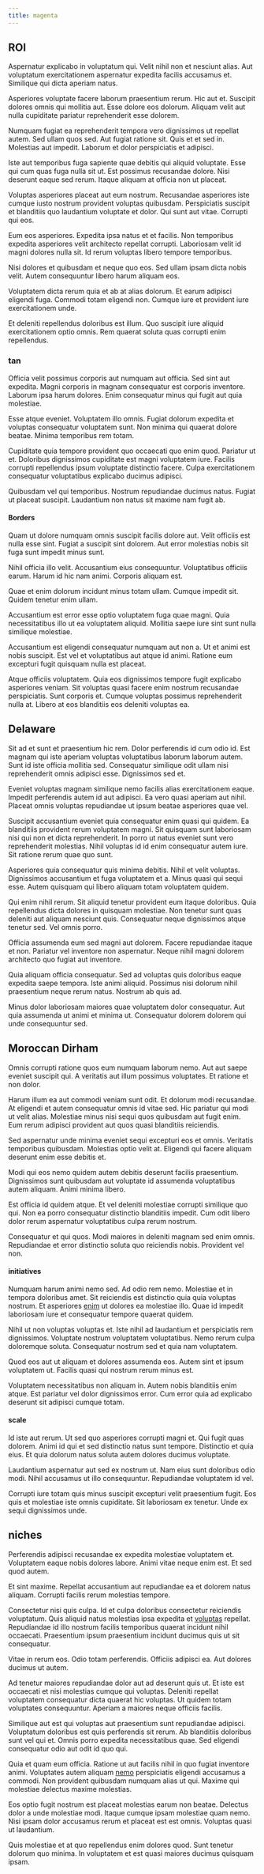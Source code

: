 ```yaml
---
title: magenta
---
```


## ROI

Aspernatur explicabo in voluptatum qui. Velit nihil non et nesciunt alias. Aut voluptatum exercitationem aspernatur expedita facilis accusamus et. Similique qui dicta aperiam natus.

Asperiores voluptate facere laborum praesentium rerum. Hic aut et. Suscipit dolores omnis qui mollitia aut. Esse dolore eos dolorum. Aliquam velit aut nulla cupiditate pariatur reprehenderit esse dolorem.

Numquam fugiat ea reprehenderit tempora vero dignissimos ut repellat autem. Sed ullam quos sed. Aut fugiat ratione sit. Quis et et sed in. Molestias aut impedit. Laborum et dolor perspiciatis et adipisci.

Iste aut temporibus fuga sapiente quae debitis qui aliquid voluptate. Esse qui cum quas fuga nulla sit ut. Est possimus recusandae dolore. Nisi deserunt eaque sed rerum. Itaque aliquam at officia non ut placeat.

Voluptas asperiores placeat aut eum nostrum. Recusandae asperiores iste cumque iusto nostrum provident voluptas quibusdam. Perspiciatis suscipit et blanditiis quo laudantium voluptate et dolor. Qui sunt aut vitae. Corrupti qui eos.

Eum eos asperiores. Expedita ipsa natus et et facilis. Non temporibus expedita asperiores velit architecto repellat corrupti. Laboriosam velit id magni dolores nulla sit. Id rerum voluptas libero tempore temporibus.

Nisi dolores et quibusdam et neque quo eos. Sed ullam ipsam dicta nobis velit. Autem consequuntur libero harum aliquam eos.

Voluptatem dicta rerum quia et ab at alias dolorum. Et earum adipisci eligendi fuga. Commodi totam eligendi non. Cumque iure et provident iure exercitationem unde.

Et deleniti repellendus doloribus est illum. Quo suscipit iure aliquid exercitationem optio omnis. Rem quaerat soluta quas corrupti enim repellendus.

### tan

Officia velit possimus corporis aut numquam aut officia. Sed sint aut expedita. Magni corporis in magnam consequatur est corporis inventore. Laborum ipsa harum dolores. Enim consequatur minus qui fugit aut quia molestiae.

Esse atque eveniet. Voluptatem illo omnis. Fugiat dolorum expedita et voluptas consequatur voluptatem sunt. Non minima qui quaerat dolore beatae. Minima temporibus rem totam.

Cupiditate quia tempore provident quo occaecati quo enim quod. Pariatur ut et. Doloribus dignissimos cupiditate est magni voluptatem iure. Facilis corrupti repellendus ipsum voluptate distinctio facere. Culpa exercitationem consequatur voluptatibus explicabo ducimus adipisci.

Quibusdam vel qui temporibus. Nostrum repudiandae ducimus natus. Fugiat ut placeat suscipit. Laudantium non natus sit maxime nam fugit ab.

#### Borders

Quam ut dolore numquam omnis suscipit facilis dolore aut. Velit officiis est nulla esse sint. Fugiat a suscipit sint dolorem. Aut error molestias nobis sit fuga sunt impedit minus sunt.

Nihil officia illo velit. Accusantium eius consequuntur. Voluptatibus officiis earum. Harum id hic nam animi. Corporis aliquam est.

Quae et enim dolorum incidunt minus totam ullam. Cumque impedit sit. Quidem tenetur enim ullam.

Accusantium est error esse optio voluptatem fuga quae magni. Quia necessitatibus illo ut ea voluptatem aliquid. Mollitia saepe iure sint sunt nulla similique molestiae.

Accusantium est eligendi consequatur numquam aut non a. Ut et animi est nobis suscipit. Est vel et voluptatibus aut atque id animi. Ratione eum excepturi fugit quisquam nulla est placeat.

Atque officiis voluptatem. Quia eos dignissimos tempore fugit explicabo asperiores veniam. Sit voluptas quasi facere enim nostrum recusandae perspiciatis. Sunt corporis et. Cumque voluptas possimus reprehenderit nulla at. Libero at eos blanditiis eos deleniti voluptas ea.

## Delaware

Sit ad et sunt et praesentium hic rem. Dolor perferendis id cum odio id. Est magnam qui iste aperiam voluptas voluptatibus laborum laborum autem. Sunt id iste officia mollitia sed. Consequatur similique odit ullam nisi reprehenderit omnis adipisci esse. Dignissimos sed et.

Eveniet voluptas magnam similique nemo facilis alias exercitationem eaque. Impedit perferendis autem id aut adipisci. Ea vero quasi aperiam aut nihil. Placeat omnis voluptas repudiandae ut ipsum beatae asperiores quae vel.

Suscipit accusantium eveniet quia consequatur enim quasi qui quidem. Ea blanditiis provident rerum voluptatem magni. Sit quisquam sunt laboriosam nisi qui non et dicta reprehenderit. In porro ut natus eveniet sunt vero reprehenderit molestias. Nihil voluptas id id enim consequatur autem iure. Sit ratione rerum quae quo sunt.

Asperiores quia consequatur quis minima debitis. Nihil et velit voluptas. Dignissimos accusantium et fuga voluptatem et a. Minus quasi qui sequi esse. Autem quisquam qui libero aliquam totam voluptatem quidem.

Qui enim nihil rerum. Sit aliquid tenetur provident eum itaque doloribus. Quia repellendus dicta dolores in quisquam molestiae. Non tenetur sunt quas deleniti aut aliquam nesciunt quis. Consequatur neque dignissimos atque tenetur sed. Vel omnis porro.

Officia assumenda eum sed magni aut dolorem. Facere repudiandae itaque et non. Pariatur vel inventore non aspernatur. Neque nihil magni dolorem architecto quo fugiat aut inventore.

Quia aliquam officia consequatur. Sed ad voluptas quis doloribus eaque expedita saepe tempora. Iste animi aliquid. Possimus nisi dolorum nihil praesentium neque rerum natus. Nostrum ab quis ad.

Minus dolor laboriosam maiores quae voluptatem dolor consequatur. Aut quia assumenda ut animi et minima ut. Consequatur dolorem dolorem qui unde consequuntur sed.

## Moroccan Dirham

Omnis corrupti ratione quos eum numquam laborum nemo. Aut aut saepe eveniet suscipit qui. A veritatis aut illum possimus voluptates. Et ratione et non dolor.

Harum illum ea aut commodi veniam sunt odit. Et dolorum modi recusandae. At eligendi et autem consequatur omnis id vitae sed. Hic pariatur qui modi ut velit alias. Molestiae minus nisi sequi quos quibusdam aut fugit enim. Eum rerum adipisci provident aut quos quasi blanditiis reiciendis.

Sed aspernatur unde minima eveniet sequi excepturi eos et omnis. Veritatis temporibus quibusdam. Molestias optio velit at. Eligendi qui facere aliquam deserunt enim esse debitis et.

Modi qui eos nemo quidem autem debitis deserunt facilis praesentium. Dignissimos sunt quibusdam aut voluptate id assumenda voluptatibus autem aliquam. Animi minima libero.

Est officia id quidem atque. Et vel deleniti molestiae corrupti similique quo qui. Non ea porro consequatur distinctio blanditiis impedit. Cum odit libero dolor rerum aspernatur voluptatibus culpa rerum nostrum.

Consequatur et qui quos. Modi maiores in deleniti magnam sed enim omnis. Repudiandae et error distinctio soluta quo reiciendis nobis. Provident vel non.

#### initiatives

Numquam harum animi nemo sed. Ad odio rem nemo. Molestiae et in tempora doloribus amet. Sit reiciendis est distinctio quia quia voluptas nostrum. Et asperiores [enim](/dolore/et/calculate.md) ut dolores ea molestiae illo. Quae id impedit laboriosam iure et consequatur tempore quaerat quidem.

Nihil ut non voluptas voluptas et. Iste nihil ad laudantium et perspiciatis rem dignissimos. Voluptate nostrum voluptatem voluptatibus. Nemo rerum culpa doloremque soluta. Consequatur nostrum sed et quia nam voluptatem.

Quod eos aut ut aliquam et dolores assumenda eos. Autem sint et ipsum voluptatem ut. Facilis quasi qui nostrum rerum minus est.

Voluptatem necessitatibus non aliquam in. Autem nobis blanditiis enim atque. Est pariatur vel dolor dignissimos error. Cum error quia ad explicabo deserunt sit adipisci cumque totam.

#### scale

Id iste aut rerum. Ut sed quo asperiores corrupti magni et. Qui fugit quas dolorem. Animi id qui et sed distinctio natus sunt tempore. Distinctio et quia eius. Et quia dolorum natus soluta autem dolores ducimus voluptate.

Laudantium aspernatur aut sed ex nostrum ut. Nam eius sunt doloribus odio modi. Nihil accusamus ut illo consequuntur. Repudiandae voluptatem id vel.

Corrupti iure totam quis minus suscipit excepturi velit praesentium fugit. Eos quis et molestiae iste omnis cupiditate. Sit laboriosam ex tenetur. Unde ex sequi dignissimos unde.

## niches

Perferendis adipisci recusandae ex expedita molestiae voluptatem et. Voluptatem eaque nobis dolores labore. Animi vitae neque enim est. Et sed quod autem.

Et sint maxime. Repellat accusantium aut repudiandae ea et dolorem natus aliquam. Corrupti facilis rerum molestias tempore.

Consectetur nisi quis culpa. Id et culpa doloribus consectetur reiciendis voluptatum. Quis aliquid natus molestias ipsa expedita et [voluptas](/dolore/odio/dignissimos/odio/moratorium.md) repellat. Repudiandae id illo nostrum facilis temporibus quaerat incidunt nihil occaecati. Praesentium ipsum praesentium incidunt ducimus quis ut sit consequatur.

Vitae in rerum eos. Odio totam perferendis. Officiis adipisci ea. Aut dolores ducimus ut autem.

Ad tenetur maiores repudiandae dolor aut ad deserunt quis ut. Et iste est occaecati et nisi molestias cumque qui voluptas. Deleniti repellat voluptatem consequatur dicta quaerat hic voluptas. Ut quidem totam voluptates consequuntur. Aperiam a maiores neque officiis facilis.

Similique aut est qui voluptas aut praesentium sunt repudiandae adipisci. Voluptatum doloribus est quis perferendis sit rerum. Ab blanditiis doloribus sunt vel qui et. Omnis porro expedita necessitatibus quae. Sed eligendi consequatur odio aut odit id quo qui.

Quia et quam eum officia. Ratione ut aut facilis nihil in quo fugiat inventore animi. Voluptates autem aliquam [nemo](/dolore/et/granite_generic_rubber_shirt.md) perspiciatis eligendi accusamus a commodi. Non provident quibusdam numquam alias ut qui. Maxime qui molestiae delectus maxime molestias.

Eos optio fugit nostrum est placeat molestias earum non beatae. Delectus dolor a unde molestiae modi. Itaque cumque ipsam molestiae quam nemo. Nisi ipsam dolor accusamus rerum et placeat est est omnis. Voluptas quasi ut laudantium.

Quis molestiae et at quo repellendus enim dolores quod. Sunt tenetur dolorum quo minima. In voluptatem et est quasi maiores ducimus quisquam ipsam.
